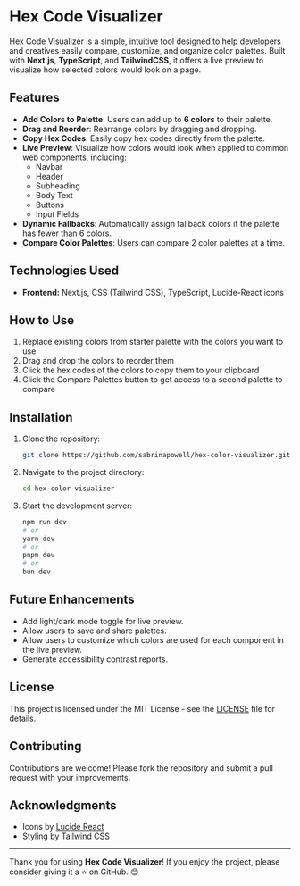 # Hex Code Visualizer

Hex Code Visualizer is a simple, intuitive tool designed to help developers and creatives easily compare, customize, and organize color palettes. Built with **Next.js**, **TypeScript**, and **TailwindCSS**, it offers a live preview to visualize how selected colors would look on a page.

## Features
- **Add Colors to Palette**: Users can add up to **6 colors** to their palette.
- **Drag and Reorder**: Rearrange colors by dragging and dropping.
- **Copy Hex Codes**: Easily copy hex codes directly from the palette.
- **Live Preview**: Visualize how colors would look when applied to common web components, including:
  - Navbar
  - Header
  - Subheading
  - Body Text
  - Buttons
  - Input Fields
- **Dynamic Fallbacks**: Automatically assign fallback colors if the palette has fewer than 6 colors.
- **Compare Color Palettes**: Users can compare 2 color palettes at a time.

## Technologies Used
- **Frontend:** Next.js, CSS (Tailwind CSS), TypeScript, Lucide-React icons

## How to Use
1. Replace existing colors from starter palette with the colors you want to use
2. Drag and drop the colors to reorder them
3. Click the hex codes of the colors to copy them to your clipboard
4. Click the Compare Palettes button to get access to a second palette to compare

## Installation
1. Clone the repository:
   ```bash
   git clone https://github.com/sabrinapowell/hex-color-visualizer.git
   ```
2. Navigate to the project directory:
   ```bash
   cd hex-color-visualizer
   ```
3. Start the development server:
   ```bash
   npm run dev
   # or
   yarn dev
   # or
   pnpm dev
   # or
   bun dev
   ```

## Future Enhancements
- Add light/dark mode toggle for live preview.
- Allow users to save and share palettes.
- Allow users to customize which colors are used for each component in the live preview.
- Generate accessibility contrast reports.

## License
This project is licensed under the MIT License - see the [LICENSE](LICENSE) file for details.

## Contributing
Contributions are welcome! Please fork the repository and submit a pull request with your improvements.

## Acknowledgments
- Icons by [Lucide React](https://lucide.dev/)
- Styling by [Tailwind CSS](https://tailwindcss.com/)

---

Thank you for using **Hex Code Visualizer**! If you enjoy the project, please consider giving it a ⭐ on GitHub. 😊
